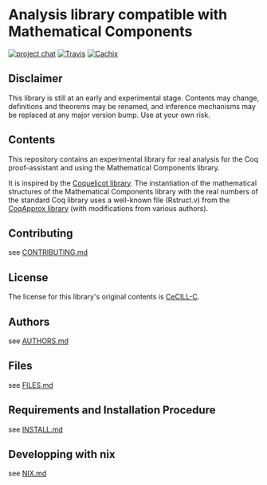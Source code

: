 Analysis library compatible with Mathematical Components
========================================================
[![project chat](https://img.shields.io/badge/zulip-join_chat-brightgreen.svg)](https://coq.zulipchat.com/#narrow/stream/237666-math-comp-analysis)
[![Travis](https://travis-ci.org/math-comp/analysis.svg?branch=master)](https://travis-ci.org/math-comp/analysis)
[![Cachix](https://github.com/math-comp/analysis/workflows/Cachix/badge.svg)](https://github.com/math-comp/analysis/actions)

## Disclaimer

This library is still at an early and experimental stage.
Contents may change, definitions and theorems may be renamed,
and inference mechanisms may be replaced at any major version bump.
Use at your own risk.

## Contents

This repository contains an experimental library for real analysis
for the Coq proof-assistant and using the Mathematical Components
library.

It is inspired by the [Coquelicot library]. The instantiation of the
mathematical structures of the Mathematical Components library with
the real numbers of the standard Coq library uses a well-known file
(Rstruct.v) from the [CoqApprox library] (with modifications from various
authors).

[Coquelicot library]: http://coquelicot.saclay.inria.fr/
[CoqApprox library]: http://tamadi.gforge.inria.fr/CoqApprox/

## Contributing

see [CONTRIBUTING.md](CONTRIBUTING.md)

## License

The license for this library's original contents is [CeCILL-C].

[CeCILL-C]: http://www.cecill.info/index.en.html

## Authors

see [AUTHORS.md](AUTHORS.md)

## Files

see [FILES.md](FILES.md)

## Requirements and Installation Procedure

see [INSTALL.md](INSTALL.md)

## Developping with nix

see [NIX.md](NIX.md)
